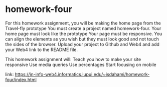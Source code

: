 # homework-four

For this homework assignment, you will be making the home page from the Travel-fly prototype
You must create a project named homework-four.
Your home page must look like the prototype
Your page must be responsive.
You can align the elements as you wish but they must look good and not touch the sides of the browser.
Upload your project to Github and Web4 and add your Web4 link to the README file.

This homework assignment will:
Teach you how to make your site responsive
Use media queries
Use percentages
Start focusing on mobile

link: https://in-info-web4.informatics.iupui.edu/~isdahami/homework-four/index.html

